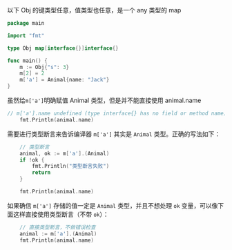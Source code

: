 以下 Obj 的键类型任意，值类型也任意，是一个 any 类型的 map

```go
package main

import "fmt"

type Obj map[interface{}]interface{}

func main() {
	m := Obj{"s": 3}
	m[2] = 2
	m['a'] = Animal{name: "Jack"}
}
```

虽然给`m['a']`明确赋值 Animal 类型，但是并不能直接使用 animal.name

```go
// m['a'].name undefined (type interface{} has no field or method name)
	fmt.Println(animal.name)
```

需要进行类型断言来告诉编译器 `m['a']` 其实是 `Animal` 类型。正确的写法如下：

```go
	// 类型断言
	animal, ok := m['a'].(Animal)
	if !ok {
		fmt.Println("类型断言失败")
		return
	}

	fmt.Println(animal.name)
```

如果确信 `m['a']` 存储的值一定是 `Animal` 类型，并且不想处理 `ok` 变量，可以像下面这样直接使用类型断言（不带 `ok`）：

```go
	// 直接类型断言，不做错误检查
	animal := m['a'].(Animal)
	fmt.Println(animal.name)
```
